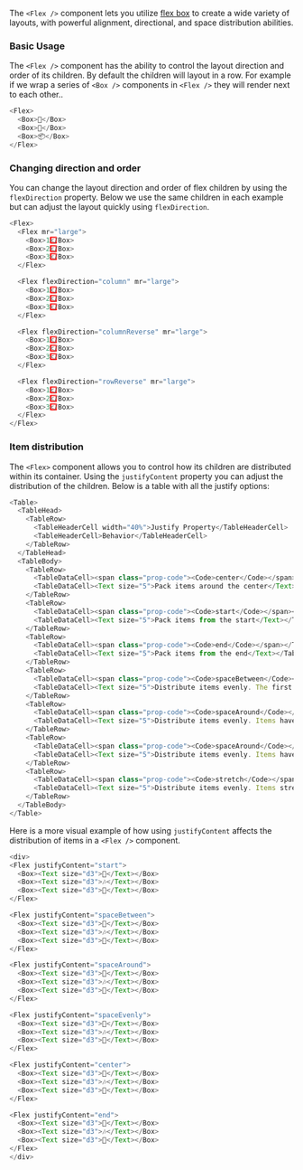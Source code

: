 The `<Flex />` component lets you utilize [flex box](https://developer.mozilla.org/en-US/docs/Web/CSS/CSS_Flexible_Box_Layout) to create a wide variety of layouts, with powerful alignment, directional, and space distribution abilities.

### Basic Usage
The `<Flex />` component has the ability to control the layout direction and order of its children. By default the children will layout in a row. For example if we wrap a series of `<Box />` components in `<Flex />` they will render next to each other..

```js
<Flex>
  <Box>👋</Box>
  <Box>💪</Box>
  <Box>📦</Box>
</Flex>
```

### Changing direction and order

You can change the layout direction and order of flex children by using the `flexDirection` property. Below we use the same children in each example but can adjust the layout quickly using `flexDirection`.

```js
<Flex>
  <Flex mr="large">
    <Box>1️⃣</Box>
    <Box>2️⃣</Box>
    <Box>3️⃣</Box>
  </Flex>

  <Flex flexDirection="column" mr="large">
    <Box>1️⃣</Box>
    <Box>2️⃣</Box>
    <Box>3️⃣</Box>
  </Flex>

  <Flex flexDirection="columnReverse" mr="large">
    <Box>1️⃣</Box>
    <Box>2️⃣</Box>
    <Box>3️⃣</Box>
  </Flex>

  <Flex flexDirection="rowReverse" mr="large">
    <Box>1️⃣</Box>
    <Box>2️⃣</Box>
    <Box>3️⃣</Box>
  </Flex>
</Flex>
```

### Item distribution

The `<Flex>` component allows you to control how its children are distributed within its container. Using the `justifyContent` property you can adjust the distribution of the children. Below is a table with all the justify options:
```js noeditor
<Table>
  <TableHead>
    <TableRow>
      <TableHeaderCell width="40%">Justify Property</TableHeaderCell>
      <TableHeaderCell>Behavior</TableHeaderCell>
    </TableRow>
  </TableHead>
  <TableBody>
    <TableRow>
      <TableDataCell><span class="prop-code"><Code>center</Code></span></TableDataCell>
      <TableDataCell><Text size="5">Pack items around the center</Text></TableDataCell>
    </TableRow>
    <TableRow>
      <TableDataCell><span class="prop-code"><Code>start</Code></span></TableDataCell>
      <TableDataCell><Text size="5">Pack items from the start</Text></TableDataCell>
    </TableRow>
    <TableRow>
      <TableDataCell><span class="prop-code"><Code>end</Code></span></TableDataCell>
      <TableDataCell><Text size="5">Pack items from the end</Text></TableDataCell>
    </TableRow>
    <TableRow>
      <TableDataCell><span class="prop-code"><Code>spaceBetween</Code></span></TableDataCell>
      <TableDataCell><Text size="5">Distribute items evenly. The first item is flush with the start, the last is flush with the end </Text></TableDataCell>
    </TableRow>
    <TableRow>
      <TableDataCell><span class="prop-code"><Code>spaceAround</Code></span></TableDataCell>
      <TableDataCell><Text size="5">Distribute items evenly. Items have a half-size space on either end</Text></TableDataCell>
    </TableRow>
    <TableRow>
      <TableDataCell><span class="prop-code"><Code>spaceAround</Code></span></TableDataCell>
      <TableDataCell><Text size="5">Distribute items evenly. Items have equal space around them</Text></TableDataCell>
    </TableRow>
    <TableRow>
      <TableDataCell><span class="prop-code"><Code>stretch</Code></span></TableDataCell>
      <TableDataCell><Text size="5">Distribute items evenly. Items strechted to fit the container</Text></TableDataCell>
    </TableRow>
  </TableBody>
</Table>
```

Here is a more visual example of how using `justifyContent` affects the distribution of items in a `<Flex />` component.

```js
<div>
<Flex justifyContent="start">
  <Box><Text size="d3">🕺</Text></Box>
  <Box><Text size="d3">🎶</Text></Box>
  <Box><Text size="d3">💃</Text></Box>
</Flex>

<Flex justifyContent="spaceBetween">
  <Box><Text size="d3">🕺</Text></Box>
  <Box><Text size="d3">🎶</Text></Box>
  <Box><Text size="d3">💃</Text></Box>
</Flex>

<Flex justifyContent="spaceAround">
  <Box><Text size="d3">🕺</Text></Box>
  <Box><Text size="d3">🎶</Text></Box>
  <Box><Text size="d3">💃</Text></Box>
</Flex>

<Flex justifyContent="spaceEvenly">
  <Box><Text size="d3">🕺</Text></Box>
  <Box><Text size="d3">🎶</Text></Box>
  <Box><Text size="d3">💃</Text></Box>
</Flex>

<Flex justifyContent="center">
  <Box><Text size="d3">🕺</Text></Box>
  <Box><Text size="d3">🎶</Text></Box>
  <Box><Text size="d3">💃</Text></Box>
</Flex>

<Flex justifyContent="end">
  <Box><Text size="d3">🕺</Text></Box>
  <Box><Text size="d3">🎶</Text></Box>
  <Box><Text size="d3">💃</Text></Box>
</Flex>
</div>
```




